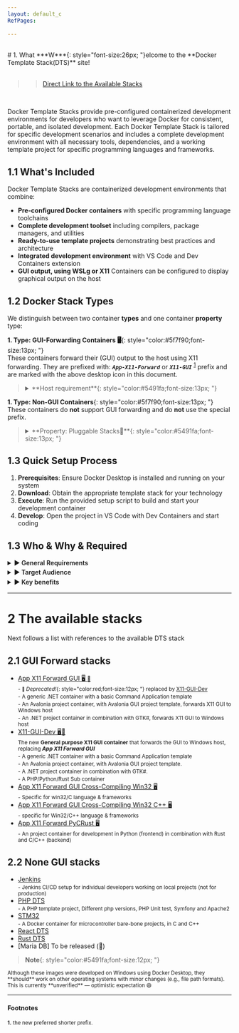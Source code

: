 ```yaml
---
layout: default_c
RefPages:
 
--- 
```


<br>
# 1. What
***W***{: style="font-size:26px; "}elcome to the **Docker Template Stack(DTS)** site!<br><br>

>> [Direct Link to the Available Stacks](#2-the-available-stacks)

<br> 

Docker Template Stacks provide pre-configured containerized development environments for developers who want to leverage Docker for consistent, portable, and isolated development. Each Docker Template Stack is tailored for specific development scenarios and includes a complete development environment with all necessary tools, dependencies, and a working template project for specific programming languages and frameworks.

## 1.1 What's Included

Docker Template Stacks are containerized development environments that combine:

- **Pre-configured Docker containers** with specific programming language toolchains
- **Complete development toolset** including compilers, package managers, and utilities
- **Ready-to-use template projects** demonstrating best practices and architecture
- **Integrated development environment** with VS Code and Dev Containers extension
- **GUI output, using WSLg or X11**  Containers can be configured to display graphical output on the host

## 1.2 Docker Stack Types

We distinguish between two container **types** and one container **property** type:

**1. Type: GUI-Forwarding Containers 🖥️**{: style="color:#5f7f90;font-size:13px; "} <br>
These containers forward their (GUI) output to the host using X11 forwarding. They are prefixed with:  ***`App-X11-Forward`***  or ***`X11-GUI`*** <sup>[1](#note-1)</sup> prefix and are marked with the above desktop icon in this document.

><details>  
>  <summary class="clickable-summary">
>  <span  class="summary-icon"></span>
>  **Host requirement**{: style="color:#5491fa;font-size:13px; "}
>  </summary>
>  <small> These containers require the **XLaunch** program to be installed on your Windows host.  XLaunch uses the **X11 protocol** to forward the GUI to your host.  Instructions can be found in the **How-to** document of the relevant containers. </small>
></details>

**1. Type: Non-GUI Containers**{: style="color:#5f7f90;font-size:13px; "} <br>
These containers do **not** support GUI forwarding and do **not** use the special prefix.

><details>  
>  <summary class="clickable-summary">
>  <span  class="summary-icon"></span>
>  **Property: Pluggable Stacks🧩**{: style="color:#5491fa;font-size:13px; "}
>  </summary>
>  <small> Any container type may have the **pluggable property**. A **pluggable** container includes a `docker-compose.yml` file with a **network section,** designed for easy integration with other independent stacks via a shared external Docker network. </small>  
> <small> A more detailed  **instruction** can be found [**here**](https://nicojane.github.io/Docker-Template-Stacks-Home/pluggable) (**local** [**here**](./pluggable) )</small>
>> <small> **Remark:**{: style="color:gray;font-size:10px; "} In hindsight, I would define **all containers** as pluggable</small>
> </details>


## 1.3 Quick Setup Process

1. **Prerequisites**: Ensure Docker Desktop is installed and running on your system
2. **Download**: Obtain the appropriate template stack for your technology
3. **Execute**: Run the provided setup script to build and start your development container
4. **Develop**: Open the project in VS Code with Dev Containers and start coding

## 1.3 Who & Why & Required

<details>
  <summary style="font-size: 1.0em; font-weight: 600; margin-top: 0.1em; margin-bottom: 0.2em;"> &#9654; General Requirements
  </summary>
  
- Have **Docker Desktop** installed and running on your **host**
- **Docker Desktop**  images are tested and supported on the following host operating systems.
  - Supported on Windows✅
  - Supported on Linux❓
  - Supported on macOS❓

</details>

<details>
  <summary style="font-size: 1.0em; font-weight: 600; margin-top: 0.1em; margin-bottom: 0.2em;"> &#9654; Target Audience
  </summary>

- **Cross-platform developers** wanting consistent environments across Windows, macOS, and Linux
- **Teams** requiring identical development environments regardless of host OS
- **Developers** starting new projects and wanting to skip initial setup
- **Students and educators** needing quick access to configured development environments
- **Anyone** who values rapid setup, portability, and completely isolated development environments

</details>

<details>
  <summary style="font-size: 1.0em; font-weight: 600; margin-top: 0.1em; margin-bottom: 0.2em;"> &#9654; Key benefits
  </summary>

- **Rapid Development Setup**
  - Execute a single setup script to build and configure your development container
  - Automatically provision the Docker container with all required tools and dependencies
  - Launch directly into VS Code with Dev Containers and start coding immediately
  - **Time to productivity: Minutes, not hours**

- **Completely Isolated Environment**
  - Each stack runs in its own Docker container with only relevant tools and dependencies
  - Eliminates version conflicts and dependency issues between different projects
  - Provides identical development environment across different operating systems
  - **Zero pollution of your host system**

- **Production-Ready Template Projects**
  - Start with a fully functional template application that demonstrates best practices
  - Includes proper project structure, configuration files, and Docker setup
  - Template can be immediately built, tested, and deployed using containers
  - **Skip the boilerplate and focus on your business logic**

- **True Cross-Platform Development**
  - Develop applications that run identically on Windows, macOS, and Linux
  - Test your applications in production-like containerized environments
  - Use the same development stack regardless of your host operating system
  - **One container, runs everywhere**

</details>


<hr>

# 2 The available stacks

Next follows a list  with references to the available DTS stack 

## 2.1 GUI Forward stacks
- [App X11 Forward GUI 🖥️ <small>🛑</small> ](https://nicojane.github.io/APP-X11-Forward-Development-Template-Stack/) <br>
  <small><span class="nje-ident" style="--nje-number-of-spaces: 4px;"/> </small>
  <small> - <small>🛑</small>  *Deprecated!*{: style="color:red;font-size:12px; "} replaced by [X11-GUI-Dev](https://nicojane.github.io/X11-GUI-Dev-Template-Stack/) </small> <br>
  <small><span class="nje-ident" style="--nje-number-of-spaces: 4px;"/> </small>
  <small> - A generic .NET container with a basic Command Application template</small> <br>
  <small><span class="nje-ident" style="--nje-number-of-spaces: 4px;"/>  </small>
  <small> - An Avalonia project container, with Avalonia GUI project template, forwards X11 GUI to Windows host </small> <br>
  <small><span class="nje-ident" style="--nje-number-of-spaces: 4px;"/>  </small>
  <small> - An .NET project container in combination with GTK#, forwards X11 GUI to Windows host </small><br>
- [X11-GUI-Dev 🖥️🧩](https://nicojane.github.io/X11-GUI-Dev-Template-Stack/) <br>
  <small>The new **General purpose X11 GUI container** that forwards the GUI to Windows host, replacing ***App X11 Forward GUI***  </small><br>
  <small><span class="nje-ident" style="--nje-number-of-spaces: 4px;"/> </small>
  <small> - A generic .NET container with a basic Command Application template</small> <br>
  <small><span class="nje-ident" style="--nje-number-of-spaces: 4px;"/>  </small>
  <small> - An Avalonia project container, with Avalonia GUI project template. </small> <br>
  <small><span class="nje-ident" style="--nje-number-of-spaces: 4px;"/>  </small>
  <small> - A .NET project container in combination with GTK#. </small><br>
  <small><span class="nje-ident" style="--nje-number-of-spaces: 4px;"/>  </small>
  <small> - A PHP/Python/Rust Sub container </small><br>
- [App X11 Forward GUI Cross-Compiling Win32 🖥️](https://nicojane.github.io/APP-X11-Forward-win32-Development-Template-Stack/) <br>
  <small><span class="nje-ident" style="--nje-number-of-spaces: 4px;"/> </small>
  <small> - Specific for win32/C language & frameworks  </small> <br>
- [App X11 Forward GUI Cross-Compiling Win32 C++ 🖥️](https://nicojane.github.io/APP-X11-Forward-win32-CPP-Development-Template-Stack/) <br>
  <small><span class="nje-ident" style="--nje-number-of-spaces: 4px;"/>  </small>
  <small> - specific for Win32/C++ language & frameworks  </small> <br>
- [App X11 Forward PyCRust 🖥️](https://nicojane.github.io/APP-X11-Forward-PyCRust-Dev-Template-Stack//) <br>
  <small><span class="nje-ident" style="--nje-number-of-spaces: 4px;"/>  </small>
  <small> - An project container for development in Python (frontend) in combination with Rust and C/C++ (backend)  </small> <br>

## 2.2 None GUI stacks

- [Jenkins](https://nicojane.github.io/Jenkins-Development-Stack/) <br>
  <small><span class="nje-ident" style="--nje-number-of-spaces: 4px;"/> </small>
   <small> - Jenkins CI/CD setup for individual developers working on local projects (not for production)</small> <br>
- [PHP DTS](https://nicojane.github.io/PHP-Development-Template-Stack/)
  <small><span class="nje-ident" style="--nje-number-of-spaces: 4px;"/> </small><br>
  <small> - A PHP template project, Different php versions, PHP Unit test, Symfony and Apache2</small>
- [STM32](https://nicojane.github.io/STM32F4/)
  <small><span class="nje-ident" style="--nje-number-of-spaces: 4px;"/> </small><br>
  <small> - A Docker container for microcontroller bare-bone projects, in C and C++</small>
- [React DTS](https://nicojane.github.io/React-Development-Template-Stack/) 
- [Rust DTS](https://nicojane.github.io/Rust-Development-Template-Stack/)
- \[Maria DB\] To be released (🧩)


> **Note**{: style="color:#5491fa;font-size:12px; "} <br>
<small>
 Although these images were developed on Windows using Docker Desktop, they **should** work on other operating systems with minor changes (e.g., file path formats). This is currently **unverified** — optimistic expectation 😄
 </small>

<hr>

#### Footnotes

<small>**1.** <a name="note-1"></a> the new preferred shorter prefix. </small>





